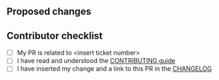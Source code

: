 ## Proposed changes

## Contributor checklist

- [ ] My PR is related to \<insert ticket number> 
- [ ] I have read and understood the [CONTRIBUTING guide](https://github.com/flora-pm/flora-server/blob/development/CONTRIBUTING.md)
- [ ] I have inserted my change and a link to this PR in the [CHANGELOG](https://github.com/flora-pm/flora-server/blob/development/CHANGELOG.md)
